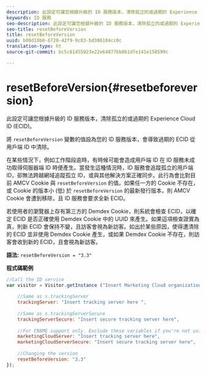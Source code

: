 ```yaml
---
description: 此設定可讓您根據升級的 ID 服務版本，清除孤立的或過期的 Experience Cloud ID (ECID)。
keywords: ID 服務
seo-description: 此設定可讓您根據升級的 ID 服務版本，清除孤立的或過期的 Experience Cloud ID (ECID)。
seo-title: resetBeforeVersion
title: resetBeforeVersion
uuid: b00d18b8-6720-42f9-9c83-bd306184cc0c
translation-type: ht
source-git-commit: bc5c81455023e22e64877bb861dfe141e158599c

---
```



# resetBeforeVersion{#resetbeforeversion}

此設定可讓您根據升級的 ID 服務版本，清除孤立的或過期的 Experience Cloud ID (ECID)。

將 `resetBeforeVersion` 變數的值設為您的 ID 服務版本，會導致過期的 ECID 從用戶端 ID 中清除。

在某些情況下，例如工作階段逾時，有時候可能會造成用戶端 ID 在 ID 服務未成功取得伺服器端 ID 時便產生。當發生這種情況時，ID 服務會追蹤孤立的用戶端 ID，卻無法跨越網域追蹤孤立 ID，或與其他解決方案正確同步。此行為會比對目前 AMCV Cookie 與 `resetBeforeVersion` 的值。如果任一方的 Cookie 不存在，或 Cookie 的版本小 (低) 於 `resetBeforeVersion` 的最新發行版本，則 AMCV Cookie 會遭到移除，且 ID 服務會要求全新 ECID。

若使用者的瀏覽器上存有第三方的 Demdex Cookie，則系統會檢查 ECID，以確定 ECID 是否正確使用 Demdex Cookie 中的 UUID 來產生。如果這項檢查證實為真，則新 ECID 會保持不變，且訪客會視為新訪客。如出於某些原因，使得遭清除的 ECID 並非使用 Demdex Cookie 產生，或如果 Demdex Cookie 不存在，則訪客會收到新的 ECID，且會視為新訪客。

**語法:** `resetBeforeVersion = "3.3"`

**程式碼範例**

```js
//Call the ID service 
var visitor = Visitor.getInstance ("Insert Marketing Cloud organization ID here", { 
  
    //Same as s.trackingServer 
    trackingServer: "Insert tracking server here ", 
  
    //Same as s.trackingServerSecure 
    trackingServerSecure: "Insert secure tracking server here", 
  
    //For CNAME support only. Exclude these variables if you're not using CNAME 
    marketingCloudServer: "Insert tracking server here", 
    marketingCloudServerSecure: "Insert secure tracking server here", 
  
    //Changing the version 
    resetBeforeVersion: "3.3" 
});
```

